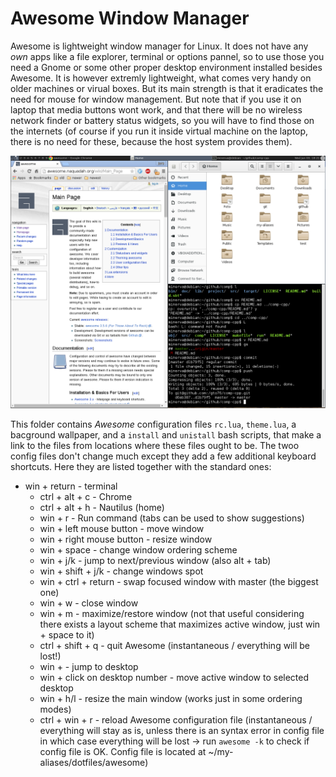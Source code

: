 Awesome Window Manager
======================
Awesome is lightweight window manager for Linux. It does not have any *own* apps like a file explorer, terminal or options pannel, so to use those you need a Gnome or some other proper desktop environment installed besides Awesome. It is however extremly lightweight, what comes very handy on older machines or virual boxes.
But its main strength is that it eradicates the need for mouse for window management. But note that if you use it on laptop that media buttons wont work, and that there will be no wireless network finder or battery status widgets, so you will have to find those on the internets (of course if you run it inside virtual machine on the laptop, there is no need for these, because the host system provides them).

![screenshot](/doc/awesome-screenshot.png)

This folder contains *Awesome* configuration files `rc.lua`, `theme.lua`, a bacground wallpaper, and a `install` and `unistall` bash scripts, that make a link to the files from locations where these files ought to be.
The twoo config files don't change much except they add a few additional keyboard shortcuts. Here they are listed together with the standard ones:  
 
  * win + return - terminal
	* ctrl + alt + c - Chrome
	* ctrl + alt + h - Nautilus (home)
	* win + r - Run command (tabs can be used to show suggestions)  
	* win + left mouse button - move window  
	* win + right mouse button - resize window  
	* win + space - change window ordering scheme  
	* win + j/k - jump to next/previous window (also alt + tab)  
	* win + shift + j/k - change windows spot  
	* win + ctrl + return - swap focused window with master (the biggest one)  
	* win + w - close window  
	* win + m - maximize/restore window (not that useful considering there exists a layout scheme that maximizes active window, just win + space to it)  
	* ctrl + shift + q - quit Awesome (instantaneous / everything will be lost!)  
	* win + <number> - jump to desktop  
	* win + click on desktop number - move active window to selected desktop  
	* win + h/l - resize the main window (works just in some ordering modes)  
	* ctrl + win + r - reload Awesome configuration file (instantaneous / everything will stay as is, unless there is an syntax error in config file in which case everything will be lost -> run `awesome -k` to check if config file is OK. Config file is located at ~/my-aliases/dotfiles/awesome)  
	
